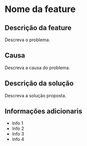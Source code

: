 # Nome da feature

## Descrição da feature

Descreva o problema.

## Causa

Descreva a causa do problema.

## Descrição da solução

Descreva a solução proposta.

## Informações adicionaris

- Info 1
- Info 2
- Info 3
- Info 4
